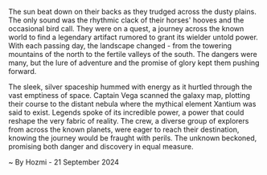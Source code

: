 
The sun beat down on their backs as they trudged across the dusty plains. The only sound was the rhythmic clack of their horses' hooves and the occasional bird call. They were on a quest, a journey across the known world to find a legendary artifact rumored to grant its wielder untold power. With each passing day, the landscape changed - from the towering mountains of the north to the fertile valleys of the south. The dangers were many, but the lure of adventure and the promise of glory kept them pushing forward.

The sleek, silver spaceship hummed with energy as it hurtled through the vast emptiness of space. Captain Vega scanned the galaxy map, plotting their course to the distant nebula where the mythical element Xantium was said to exist. Legends spoke of its incredible power, a power that could reshape the very fabric of reality. The crew, a diverse group of explorers from across the known planets, were eager to reach their destination, knowing the journey would be fraught with perils. The unknown beckoned, promising both danger and discovery in equal measure. 

~ By Hozmi - 21 September 2024
